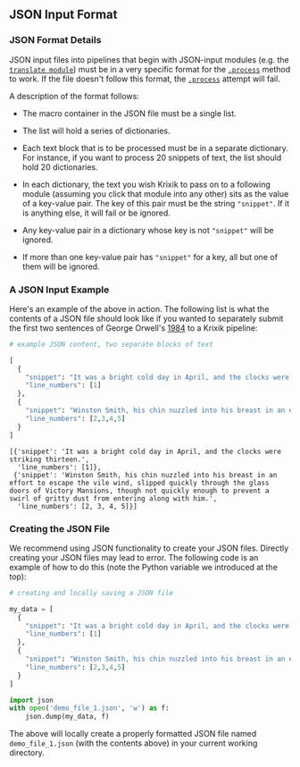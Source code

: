 ## JSON Input Format

### JSON Format Details

JSON input files into pipelines that begin with JSON-input modules (e.g. the [`translate module`](../../modules/ai_model_modules/translate_module.md)) must be in a very specific format for the [`.process`](../parameters_processing_files_through_pipelines/process_method.md) method to work. If the file doesn't follow this format, the [`.process`](../parameters_processing_files_through_pipelines/process_method.md) attempt will fail.

A description of the format follows:

- The macro container in the JSON file must be a single list.

- The list will hold a series of dictionaries.

- Each text block that is to be processed must be in a separate dictionary. For instance, if you want to process 20 snippets of text, the list should hold 20 dictionaries.

- In each dictionary, the text you wish Krixik to pass on to a following module (assuming you click that module into any other) sits as the value of a key-value pair. The key of this pair must be the string `"snippet"`. If it is anything else, it will fail or be ignored.

- Any key-value pair in a dictionary whose key is not `"snippet"` will be ignored.

- If more than one key-value pair has `"snippet"` for a key, all but one of them will be ignored.

### A JSON Input Example

Here's an example of the above in action. The following list is what the contents of a JSON file should look like if you wanted to separately submit the first two sentences of George Orwell's <u>1984</u> to a Krixik pipeline:


```python
# example JSON content, two separate blocks of text

[
  {
    "snippet": "It was a bright cold day in April, and the clocks were striking thirteen.",
    "line_numbers": [1]
  },
  {
    "snippet": "Winston Smith, his chin nuzzled into his breast in an effort to escape the vile wind, slipped quickly through the glass doors of Victory Mansions, though not quickly enough to prevent a swirl of gritty dust from entering along with him.",
    "line_numbers": [2,3,4,5]
  }
]
```




    [{'snippet': 'It was a bright cold day in April, and the clocks were striking thirteen.',
      'line_numbers': [1]},
     {'snippet': 'Winston Smith, his chin nuzzled into his breast in an effort to escape the vile wind, slipped quickly through the glass doors of Victory Mansions, though not quickly enough to prevent a swirl of gritty dust from entering along with him.',
      'line_numbers': [2, 3, 4, 5]}]



### Creating the JSON File

We recommend using JSON functionality to create your JSON files. Directly creating your JSON files may lead to error. The following code is an example of how to do this (note the Python variable we introduced at the top):


```python
# creating and locally saving a JSON file

my_data = [
  {
    "snippet": "It was a bright cold day in April, and the clocks were striking thirteen.",
    "line_numbers": [1]
  },
  {
    "snippet": "Winston Smith, his chin nuzzled into his breast in an effort to escape the vile wind, slipped quickly through the glass doors of Victory Mansions, though not quickly enough to prevent a swirl of gritty dust from entering along with him.",
    "line_numbers": [2,3,4,5]
  }
]

import json
with open('demo_file_1.json', 'w') as f:
    json.dump(my_data, f)
```

The above will locally create a properly formatted JSON file named `demo_file_1.json` (with the contents above) in your current working directory.
